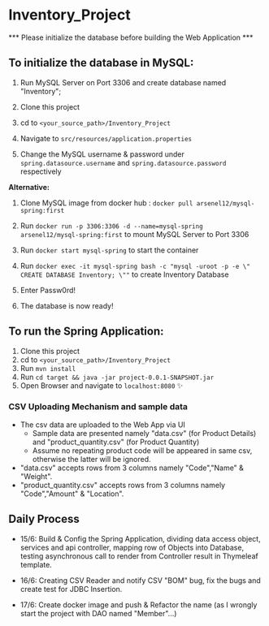# Inventory_Project

*** Please initialize the database before building the Web Application ***	

## To initialize the database in MySQL:

1. Run MySQL Server on Port 3306 and create database named "Inventory";

2. Clone this project

3. cd to `<your_source_path>/Inventory_Project`

4. Navigate to `src/resources/application.properties`

5. Change the MySQL username & password under `spring.datasource.username` and `spring.datasource.password` respectively
   
  **Alternative:**
1. Clone MySQL image from docker hub : `docker pull arsenel12/mysql-spring:first`

2. Run `docker run -p 3306:3306 -d --name=mysql-spring arsenel12/mysql-spring:first` to mount MySQL Server to Port 3306

3. Run `docker start mysql-spring` to start the container

4. Run `docker exec -it mysql-spring bash -c "mysql -uroot -p -e \" CREATE DATABASE Inventory; \""` to create Inventory Database

5. Enter Passw0rd!

6. The database is now ready!


## To run the Spring Application:

1. Clone this project
2. cd to `<your_source_path>/Inventory_Project`
3. Run `mvn install`
4. Run `cd target && java -jar project-0.0.1-SNAPSHOT.jar`
5. Open Browser and navigate to `localhost:8080` :sparkles: 

### CSV Uploading Mechanism and sample data
* The csv data are uploaded to the Web App via UI
  * Sample data are presented namely "data.csv" (for Product Details) and "product_quantity.csv" (for Product Quantity)
  * Assume no repeating product code  will be appeared in same csv, otherwise the latter will be ignored.
* "data.csv" accepts rows from 3 columns namely "Code","Name" & "Weight".
* "product_quantity.csv" accepts rows from 3 columns namely "Code","Amount" & "Location".

## Daily Process

- 15/6: Build & Config the Spring Application, dividing data access object, services and api controller, mapping row of Objects into Database, testing asynchronous call to render from Controller result in Thymeleaf template.

- 16/6: Creating CSV Reader and notify CSV "BOM" bug, fix the bugs and create test for JDBC Insertion.
- 17/6: Create docker image and push & Refactor the name (as I wrongly start the project with DAO named "Member"...)
   
